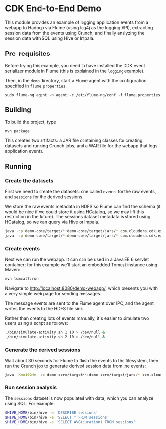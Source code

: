 # CDK End-to-End Demo

This module provides an example of logging application events from a webapp to Hadoop
via Flume (using log4j as the logging API), extracting session data from the events using
Crunch, and finally analyzing the session data with SQL using Hive or Impala.

## Pre-requisites

Before trying this example, you need to have installed the CDK event serializer module in
Flume (this is explained in the `logging` example).

Then, in the `demo` directory, start a Flume agent with the configuration specified in
`flume.properties`.

```
sudo flume-ng agent -n agent -c /etc/flume-ng/conf -f flume.properties
```

## Building

To build the project, type

```bash
mvn package
```

This creates two artifacts: a JAR file containing classes for creating datasets and
running Crunch jobs, and a WAR file for the webapp that logs application events.

## Running

### Create the datasets

First we need to create the datasets: one called `events` for the raw events,
and `sessions` for the derived sessions.

We store the raw events metadata in HDFS so Flume can find the schema (it would be nice
if we could store it using HCatalog, so we may lift this restriction in the future).
The sessions dataset metadata is stored using HCatalog, so we can query via Hive or
Impala.

```bash
java -cp demo-core/target/*:demo-core/target/jars/* com.cloudera.cdk.examples.demo.CreateStandardEventDataset
java -cp demo-core/target/*:demo-core/target/jars/* com.cloudera.cdk.examples.demo.CreateSessionDataset
```

### Create events

Next we can run the webapp. It can can be used in a Java EE 6 servlet
container; for this example we'll start an embedded Tomcat instance using Maven:

```bash
mvn tomcat7:run
```

Navigate to [http://localhost:8080/demo-webapp/](http://localhost:8080/demo-webapp/),
which presents you with a very simple web page for sending messages.

The message events are sent to the Flume agent
over IPC, and the agent writes the events to the HDFS file sink.

Rather than creating lots of events manually, it's easier to simulate two users using
a script as follows:

```bash
./bin/simulate-activity.sh 1 10 > /dev/null &
./bin/simulate-activity.sh 2 10 > /dev/null &
```

### Generate the derived sessions

Wait about 30 seconds for Flume to flush the events to the filesystem,
then run the Crunch job to generate derived session data from the events:

```bash
java -Xmx1024m -cp demo-core/target/*:demo-core/target/jars/* com.cloudera.cdk.examples.demo.CreateSessions
```

### Run session analysis

The `sessions` dataset is now populated with data, which you can analyze using SQL. For
example:

```bash
$HIVE_HOME/bin/hive -e 'DESCRIBE sessions'
$HIVE_HOME/bin/hive -e 'SELECT * FROM sessions'
$HIVE_HOME/bin/hive -e 'SELECT AVG(duration) FROM sessions'
```